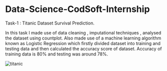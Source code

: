 # Data-Science-CodSoft-Internship
Task-1 : Titanic Dataset Survival Prediction.

In this task I made use of data cleaning , imputational techniques , analysed the dataset using countplot.
Also made use of a machine learning algorithm known as Logistic Regression which firstly divided dataset into training and testing data 
and then calculated the accuracy score of dataset. Accuracy of training data is 80% and testing was around 78%. 

![titanic](https://github.com/Vaibhav-123vas/Data-Science-CodSoft-Internship/assets/126691958/94a59db6-e14f-4490-b52b-91c45a8bfda9)


